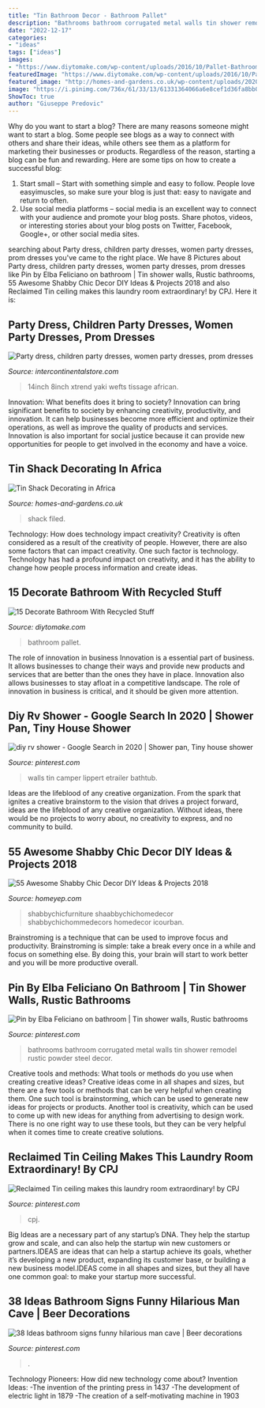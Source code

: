 ```yaml
---
title: "Tin Bathroom Decor - Bathroom Pallet"
description: "Bathrooms bathroom corrugated metal walls tin shower remodel rustic powder steel decor"
date: "2022-12-17"
categories:
- "ideas"
tags: ["ideas"]
images:
- "https://www.diytomake.com/wp-content/uploads/2016/10/Pallet-Bathroom-Wall.jpg"
featuredImage: "https://www.diytomake.com/wp-content/uploads/2016/10/Pallet-Bathroom-Wall.jpg"
featured_image: "http://homes-and-gardens.co.uk/wp-content/uploads/2020/06/tin-shack-in-africa-8.jpg"
image: "https://i.pinimg.com/736x/61/33/13/61331364066a6e8cef1d36fa8bb08365--modern-powder-rooms-powder-room-design.jpg"
ShowToc: true
author: "Giuseppe Predovic"
---
```



Why do you want to start a blog?
There are many reasons someone might want to start a blog. Some people see blogs as a way to connect with others and share their ideas, while others see them as a platform for marketing their businesses or products. Regardless of the reason, starting a blog can be fun and rewarding. Here are some tips on how to create a successful blog: 
1. Start small – Start with something simple and easy to follow. People love easyimuscles, so make sure your blog is just that: easy to navigate and return to often. 
2. Use social media platforms – social media is an excellent way to connect with your audience and promote your blog posts. Share photos, videos, or interesting stories about your blog posts on Twitter, Facebook, Google+, or other social media sites. 

	

		
searching about Party dress, children party dresses, women party dresses, prom dresses you've came to the right place. We have 8 Pictures about Party dress, children party dresses, women party dresses, prom dresses like Pin by Elba Feliciano on bathroom | Tin shower walls, Rustic bathrooms, 55 Awesome Shabby Chic Decor DIY Ideas &amp; Projects 2018 and also Reclaimed Tin ceiling makes this laundry room extraordinary! by CPJ. Here it is:
		
    
## Party Dress, Children Party Dresses, Women Party Dresses, Prom Dresses

<img loading=lazy src="https://ae01.alicdn.com/kf/HTB1mLeESXXXXXavaXXXq6xXFXXXG.jpg?size=451043&amp;height=960&amp;width=960&amp;hash=32b5d13f4906b58e9f146492e6ff0bd2" onerror="this.onerror=null;this.src='https://tse3.mm.bing.net/th?id=OIP.MrXRP0kGtY6fFGSS5v8L0gHaHa&amp;pid=15.1';" alt="Party dress, children party dresses, women party dresses, prom dresses">

_Source: intercontinentalstore.com_

>14inch 8inch xtrend yaki wefts tissage african. 

	

Innovation: What benefits does it bring to society?
Innovation can bring significant benefits to society by enhancing creativity, productivity, and innovation. It can help businesses become more efficient and optimize their operations, as well as improve the quality of products and services. Innovation is also important for social justice because it can provide new opportunities for people to get involved in the economy and have a voice.

    
## Tin Shack Decorating In Africa

<img loading=lazy src="http://homes-and-gardens.co.uk/wp-content/uploads/2020/06/tin-shack-in-africa-8.jpg" onerror="this.onerror=null;this.src='https://tse2.mm.bing.net/th?id=OIP.QnCd4dZEPyJ9_Dr7AcAAigHaFj&amp;pid=15.1';" alt="Tin Shack Decorating in Africa">

_Source: homes-and-gardens.co.uk_

>shack filed. 

	

Technology: How does technology impact creativity?
Creativity is often considered as a result of the creativity of people. However, there are also some factors that can impact creativity. One such factor is technology. Technology has had a profound impact on creativity, and it has the ability to change how people process information and create ideas.

    
## 15 Decorate Bathroom With Recycled Stuff

<img loading=lazy src="https://www.diytomake.com/wp-content/uploads/2016/10/Pallet-Bathroom-Wall.jpg" onerror="this.onerror=null;this.src='https://tse4.mm.bing.net/th?id=OIP.XzXquid0wEuZPjFYUok_JQHaJ4&amp;pid=15.1';" alt="15 Decorate Bathroom With Recycled Stuff">

_Source: diytomake.com_

>bathroom pallet. 

	

The role of innovation in business
Innovation is a essential part of business. It allows businesses to change their ways and provide new products and services that are better than the ones they have in place. Innovation also allows businesses to stay afloat in a competitive landscape. The role of innovation in business is critical, and it should be given more attention.

    
## Diy Rv Shower - Google Search In 2020 | Shower Pan, Tiny House Shower

<img loading=lazy src="https://i.pinimg.com/736x/d6/84/c4/d684c42114547e95362012036b84c666.jpg" onerror="this.onerror=null;this.src='https://tse2.mm.bing.net/th?id=OIP.9OYs23ztLi3ouLV3jCVejQHaNg&amp;pid=15.1';" alt="diy rv shower - Google Search in 2020 | Shower pan, Tiny house shower">

_Source: pinterest.com_

>walls tin camper lippert etrailer bathtub. 

	

Ideas are the lifeblood of any creative organization. From the spark that ignites a creative brainstorm to the vision that drives a project forward, ideas are the lifeblood of any creative organization. Without ideas, there would be no projects to worry about, no creativity to express, and no community to build.

    
## 55 Awesome Shabby Chic Decor DIY Ideas &amp; Projects 2018

<img loading=lazy src="https://homeyep.com/wp-content/uploads/2017/03/shabby-chic-decor-diy/48-shabby-chic-decor-diy-ideas.jpg" onerror="this.onerror=null;this.src='https://tse4.mm.bing.net/th?id=OIP.p-pwzsBtmNe1SS1N9JPHzwHaK8&amp;pid=15.1';" alt="55 Awesome Shabby Chic Decor DIY Ideas &amp; Projects 2018">

_Source: homeyep.com_

>shabbychicfurniture shaabbychichomedecor shabbychichommedecors homedecor icourban. 

	

Brainstroming is a technique that can be used to improve focus and productivity. Brainstroming is simple: take a break every once in a while and focus on something else. By doing this, your brain will start to work better and you will be more productive overall.

    
## Pin By Elba Feliciano On Bathroom | Tin Shower Walls, Rustic Bathrooms

<img loading=lazy src="https://i.pinimg.com/736x/61/33/13/61331364066a6e8cef1d36fa8bb08365--modern-powder-rooms-powder-room-design.jpg" onerror="this.onerror=null;this.src='https://tse3.mm.bing.net/th?id=OIP.rj8i-ZJhxWCFuSRydq9nkwHaK3&amp;pid=15.1';" alt="Pin by Elba Feliciano on bathroom | Tin shower walls, Rustic bathrooms">

_Source: pinterest.com_

>bathrooms bathroom corrugated metal walls tin shower remodel rustic powder steel decor. 

	

Creative tools and methods: What tools or methods do you use when creating creative ideas?
Creative ideas come in all shapes and sizes, but there are a few tools or methods that can be very helpful when creating them. One such tool is brainstorming, which can be used to generate new ideas for projects or products. Another tool is creativity, which can be used to come up with new ideas for anything from advertising to design work. There is no one right way to use these tools, but they can be very helpful when it comes time to create creative solutions.

    
## Reclaimed Tin Ceiling Makes This Laundry Room Extraordinary! By CPJ

<img loading=lazy src="https://i.pinimg.com/736x/47/9c/22/479c22a11cea919a3203c75ac96a756b--tin-ceilings-tins.jpg" onerror="this.onerror=null;this.src='https://tse3.mm.bing.net/th?id=OIP.rC3XRKH5qdHZ_xNvDX6oUgHaLG&amp;pid=15.1';" alt="Reclaimed Tin ceiling makes this laundry room extraordinary! by CPJ">

_Source: pinterest.com_

>cpj. 

	

Big Ideas are a necessary part of any startup’s DNA. They help the startup grow and scale, and can also help the startup win new customers or partners.IDEAS are ideas that can help a startup achieve its goals, whether it’s developing a new product, expanding its customer base, or building a new business model.IDEAS come in all shapes and sizes, but they all have one common goal: to make your startup more successful.

    
## 38 Ideas Bathroom Signs Funny Hilarious Man Cave | Beer Decorations

<img loading=lazy src="https://i.pinimg.com/736x/4f/73/d4/4f73d46350adc44365f319ae6cec2d31.jpg" onerror="this.onerror=null;this.src='https://tse4.mm.bing.net/th?id=OIP.pVTEmj3mJL6_tczxTQN3ggAAAA&amp;pid=15.1';" alt="38 Ideas bathroom signs funny hilarious man cave | Beer decorations">

_Source: pinterest.com_

>. 

	

Technology Pioneers: How did new technology come about?
Invention Ideas: 
-The invention of the printing press in 1437 
-The development of electric light in 1879 
-The creation of a self-motivating machine in 1903

